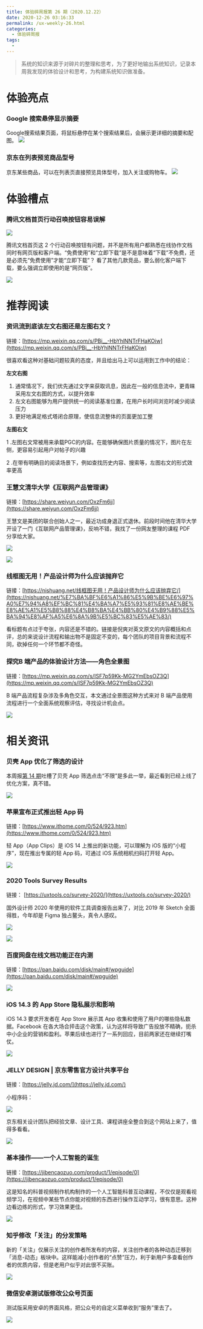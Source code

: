 ```yaml
---
title: 体验碎周报第 26 期（2020.12.22）
date: 2020-12-26 03:16:33
permalink: /ux-weekly-26.html
categories:
  - 体验碎周报
tags:
  - 
---
```


> 系统的知识来源于对碎片的整理和思考，为了更好地输出系统知识，记录本周我发现的体验设计和思考，为构建系统知识做准备。

<!-- more -->

# 体验亮点

### Google 搜索悬停显示摘要

Google搜索结果页面，将鼠标悬停在某个搜索结果后，会展示更详细的摘要和配图。
![](http://pic.ftium4.com/strip-20201226031715947.gif)


### 京东在列表预览商品型号

京东某些商品，可以在列表页直接预览具体型号，加入关注或购物车。
![](http://pic.ftium4.com/strip-20201226031720119.gif)




# 体验槽点

### 腾讯文档首页行动召唤按钮容易误解
![](http://pic.ftium4.com/1240-20201226031725151.png)


腾讯文档首页这 2 个行动召唤按钮有问题，并不是所有用户都熟悉在线协作文档同时有网页版和客户端。“免费使用”和“立即下载”是不是意味着“下载”不免费，还是必须先“免费使用”才能“立即下载”？ 看了其他几款竞品，要么弱化客户端下载，要么强调立即使用的是“网页版”。

![](http://pic.ftium4.com/1240-20201226031728811-20201226031732659.png)


# 推荐阅读

### 资讯流到底该左文右图还是左图右文？

链接：[](https://mp.weixin.qq.com/s/PBi__-HbYhlNNTrFHaKOiw)[https://mp.weixin.qq.com/s/PBi__-HbYhlNNTrFHaKOiw](https://mp.weixin.qq.com/s/PBi__-HbYhlNNTrFHaKOiw)

很喜欢看这种对基础问题较真的态度，并且给出马上可以运用到工作中的结论：

**左文右图**

1.  通常情况下，我们优先通过文字来获取讯息，因此在一般的信息流中，更青睐采用左文右图的方式，以提升效率
2.  左文右图能够为用户提供统一的阅读基准位置，在用户长时间浏览时减少阅读压力
3.  更好地满足格式塔闭合原理，使信息流整体的页面更加工整

**左图右文**

1 .左图右文常被用来承载PGC的内容。在能够确保图片质量的情况下，图片在左侧，更容易引起用户对帖子的兴趣

2 .在带有明确目的阅读场景下，例如查找历史内容、搜索等，左图右文的形式效率更高

### 王慧文清华大学《互联网产品管理课》

链接：[](https://share.weiyun.com/OxzFm6jj)[https://share.weiyun.com/OxzFm6jj](https://share.weiyun.com/OxzFm6jj)

王慧文是美团的联合创始人之一，最近功成身退正式退休。前段时间他在清华大学开设了一门《互联网产品管理课》，反响不错，我找了一份网友整理的课程 PDF 分享给大家。

![](http://pic.ftium4.com/1240-20201226031740429.png)


![](http://pic.ftium4.com/1240-20201226031745661.png)


### 线框图无用！产品设计师为什么应该抛弃它

链接：[](https://nishuang.net/%e7%ba%bf%e6%a1%86%e5%9b%be%e6%97%a0%e7%94%a8%ef%bc%81%e4%ba%a7%e5%93%81%e8%ae%be%e8%ae%a1%e5%b8%88%e4%b8%ba%e4%bb%80%e4%b9%88%e5%ba%94%e8%af%a5%e6%8a%9b%e5%bc%83%e5%ae%83/)[https://nishuang.net/线框图无用！产品设计师为什么应该抛弃它/](https://nishuang.net/%E7%BA%BF%E6%A1%86%E5%9B%BE%E6%97%A0%E7%94%A8%EF%BC%81%E4%BA%A7%E5%93%81%E8%AE%BE%E8%AE%A1%E5%B8%88%E4%B8%BA%E4%BB%80%E4%B9%88%E5%BA%94%E8%AF%A5%E6%8A%9B%E5%BC%83%E5%AE%83/)

看标题有点过于夸张，内容还是不错的。链接是倪爽对英文原文的内容概括和点评，总的来说设计流程和输出物不是固定不变的，每个团队的项目背景和流程不同，砍掉任何一个环节都不奇怪。

### 探究B 端产品的体验设计方法——角色全景图

链接：[](https://mp.weixin.qq.com/s/ISF7p59Kk-MG2YmEbsOZ3Q)[https://mp.weixin.qq.com/s/ISF7p59Kk-MG2YmEbsOZ3Q](https://mp.weixin.qq.com/s/ISF7p59Kk-MG2YmEbsOZ3Q)

B 端产品流程复杂涉及多角色交互，本文通过全景图这种方式来对 B 端产品使用流程进行一个全面系统观察评估，寻找设计机会点。

![](http://pic.ftium4.com/1240-20201226031749924.png)


# 相关资讯

### 贝壳 App 优化了筛选的设计

本周报[第 14 期](https://www.jianshu.com/p/2e5034e921f9)吐槽了贝壳 App 筛选点击“不限”是多此一举，最近看到已经上线了优化方案，真不错。

![](http://pic.ftium4.com/1240-20201226031753500.png)


### 苹果宣布正式推出轻 App 码

链接：[](https://www.ithome.com/0/524/923.htm)[https://www.ithome.com/0/524/923.htm](https://www.ithome.com/0/524/923.htm)

轻 App（App Clips）是 iOS 14 上推出的新功能，可以理解为 iOS 版的“小程序”，现在推出专属的轻 App 码，可通过 iOS 系统相机扫码打开轻 App。

![](http://pic.ftium4.com/1240-20201226031759726.png)


### 2020 Tools Survey Results

链接： [](https://uxtools.co/survey-2020/)[https://uxtools.co/survey-2020/](https://uxtools.co/survey-2020/)

国外设计师 2020 年使用的软件工具调查报告出来了，对比 2019 年 Sketch 全面得胜，今年却是 Figma 独占鳌头，真令人感叹。

![](http://pic.ftium4.com/1240-20201226031802984.png)


![](http://pic.ftium4.com/1240-20201226031806373.png)


### 百度网盘在线文档功能正在内测

链接：[](https://pan.baidu.com/disk/main#/wpguide)[https://pan.baidu.com/disk/main#/wpguide](https://pan.baidu.com/disk/main#/wpguide)

![](http://pic.ftium4.com/1240-20201226031810266.png)


### iOS 14.3 的 App Store 隐私展示和影响

iOS 14.3 要求开发者在 App Store 展示其 App 收集和使用了用户的哪些隐私数据。Facebook 在各大场合抨击这个政策，认为这样将导致广告投放不精确，扼杀中小企业的营销和盈利。苹果后续也进行了一系列回应，目前两家还在继续打嘴仗。

![](http://pic.ftium4.com/1240-20201226031814005.png)


### JELLY DESIGN | 京东零售官方设计共享平台

链接：[](https://jelly.jd.com/)[https://jelly.jd.com/](https://jelly.jd.com/)

小程序码：

![](http://pic.ftium4.com/1240-20201226031818222.png)



京东相关设计团队把经验文章、设计工具、课程讲座全整合到这个网站上来了，值得多看看。

![](http://pic.ftium4.com/1240-20201226031821092.png)


### 基本操作——一个人工智能的诞生

链接：[](https://jibencaozuo.com/product/1/episode/0)[https://jibencaozuo.com/product/1/episode/0](https://jibencaozuo.com/product/1/episode/0)

这是知名的科普视频制作机构制作的一个人工智能科普互动课程，不仅仅是观看视频学习，在视频中某些节点你能对视频的东西进行操作互动学习，很有意思。这种边看边练的形式，学习效果更佳。

![](http://pic.ftium4.com/1240-20201226031824389.png)


### 知乎修改「关注」的分发策略

新的「关注」仅展示关注的创作者所发布的内容，关注创作者的各种动态迁移到「消息-动态」板块中。这样能减小创作者的“点赞”压力，利于新用户多查看创作者的优质内容，但是老用户似乎对此很不买账。

![](http://pic.ftium4.com/1240-20201226031828065.png)


### 微信安卓测试版修改公众号页面

测试版采用安卓的界面风格，把公众号的自定义菜单收到“服务”里去了。

![](http://pic.ftium4.com/1240-20201226031832233.png)